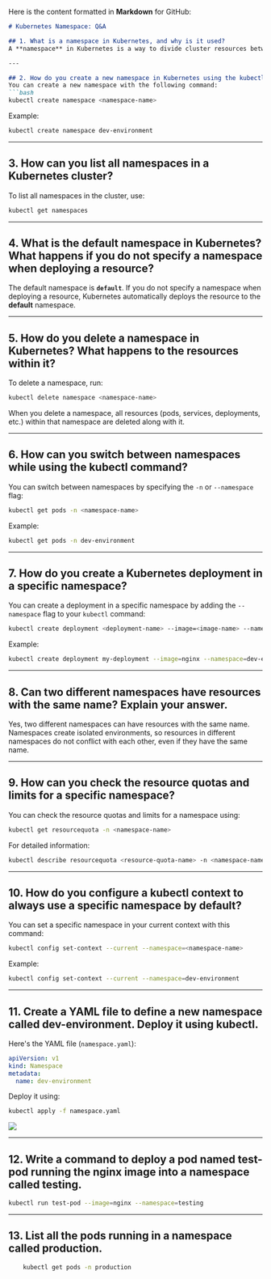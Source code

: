 Here is the content formatted in **Markdown** for GitHub:

```markdown
# Kubernetes Namespace: Q&A

## 1. What is a namespace in Kubernetes, and why is it used?
A **namespace** in Kubernetes is a way to divide cluster resources between multiple users or teams. It allows you to create isolated environments within the same cluster, preventing naming conflicts and enabling better resource management. It is often used to organize and manage workloads for different projects, teams, or stages of development (like `dev`, `staging`, and `production`).

---

## 2. How do you create a new namespace in Kubernetes using the kubectl command?
You can create a new namespace with the following command:
```bash
kubectl create namespace <namespace-name>
```
Example:
```bash
kubectl create namespace dev-environment
```

---
## 3. How can you list all namespaces in a Kubernetes cluster?
To list all namespaces in the cluster, use:
```bash
kubectl get namespaces
```

---
## 4. What is the default namespace in Kubernetes? What happens if you do not specify a namespace when deploying a resource?

The default namespace is **`default`**. If you do not specify a namespace when deploying a resource, Kubernetes automatically deploys the resource to the **default** namespace.

---
## 5. How do you delete a namespace in Kubernetes? What happens to the resources within it?

To delete a namespace, run:
```bash
kubectl delete namespace <namespace-name>
```
When you delete a namespace, all resources (pods, services, deployments, etc.) within that namespace are deleted along with it.

---
## 6. How can you switch between namespaces while using the kubectl command?

You can switch between namespaces by specifying the `-n` or `--namespace` flag:
```bash
kubectl get pods -n <namespace-name>
```
Example:
```bash
kubectl get pods -n dev-environment
```

---
## 7. How do you create a Kubernetes deployment in a specific namespace?

You can create a deployment in a specific namespace by adding the `--namespace` flag to your `kubectl` command:
```bash
kubectl create deployment <deployment-name> --image=<image-name> --namespace=<namespace-name>
```
Example:
```bash
kubectl create deployment my-deployment --image=nginx --namespace=dev-environment
```

---
## 8. Can two different namespaces have resources with the same name? Explain your answer.

Yes, two different namespaces can have resources with the same name. Namespaces create isolated environments, so resources in different namespaces do not conflict with each other, even if they have the same name.

---
## 9. How can you check the resource quotas and limits for a specific namespace?

You can check the resource quotas and limits for a namespace using:
```bash
kubectl get resourcequota -n <namespace-name>
```
For detailed information:
```bash
kubectl describe resourcequota <resource-quota-name> -n <namespace-name>
```

---
## 10. How do you configure a kubectl context to always use a specific namespace by default?

You can set a specific namespace in your current context with this command:
```bash
kubectl config set-context --current --namespace=<namespace-name>
```
Example:
```bash
kubectl config set-context --current --namespace=dev-environment
```

---
## 11. Create a YAML file to define a new namespace called dev-environment. Deploy it using kubectl.

Here's the YAML file (`namespace.yaml`):
```yaml
apiVersion: v1
kind: Namespace
metadata:
  name: dev-environment
```

Deploy it using:
```bash
kubectl apply -f namespace.yaml
```
![](29e94684126a9ce9d81b165ec1828ef7.png)

---
## 12. Write a command to deploy a pod named test-pod running the nginx image into a namespace called testing.

```bash
kubectl run test-pod --image=nginx --namespace=testing
```

---
## 13. List all the pods running in a namespace called production.
```bash
	kubectl get pods -n production
```
